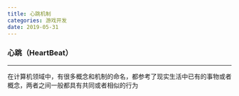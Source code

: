 ```yaml
---
title: 心跳机制
categories: 游戏开发
date: 2019-05-31
---
```


### 心跳（HeartBeat）
---

在计算机领域中，有很多概念和机制的命名，都参考了现实生活中已有的事物或者概念，两者之间一般都具有共同或者相似的行为

